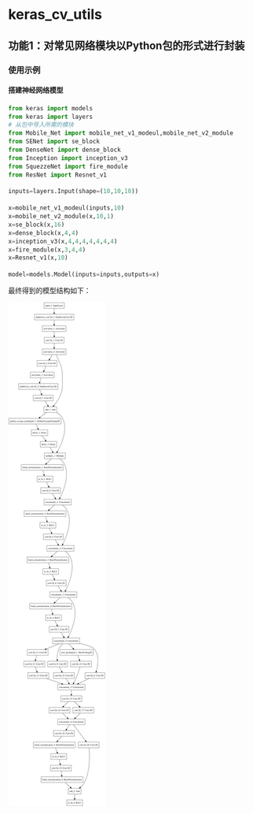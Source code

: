 # keras_cv_utils

## 功能1：对常见网络模块以Python包的形式进行封装

### 使用示例

#### 搭建神经网络模型

```python
from keras import models
from keras import layers
# 从包中导入所需的模块
from Mobile_Net import mobile_net_v1_modeul,mobile_net_v2_module
from SENet import se_block
from DenseNet import dense_block
from Inception import inception_v3
from SquezzeNet import fire_module
from ResNet import Resnet_v1

inputs=layers.Input(shape=(10,10,10))

x=mobile_net_v1_modeul(inputs,10)
x=mobile_net_v2_module(x,10,1)
x=se_block(x,16)
x=dense_block(x,4,4)
x=inception_v3(x,4,4,4,4,4,4,4)
x=fire_module(x,3,4,4)
x=Resnet_v1(x,10)

model=models.Model(inputs=inputs,outputs=x)
```

最终得到的模型结构如下：

![](https://github.com/fennuDetudou/keras_cv_utils/blob/master/model.png?raw=true)

